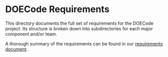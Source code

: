 # DOECode Requirements
This directory documents the full set of requirements for the DOECode project. Its structure is broken down into subdirectories for each major component and/or team.

A thorough summary of the requirements can be found in our [requirements document][doc].

[doc]: https://github.com/doecode/doecode/blob/master/docs/requirements.md